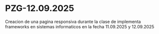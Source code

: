 # PZG-12.09.2025
Creacion de una pagina responsiva durante la clase de implementa frameworks en sistemas informaticos en la fecha 11.09.2025 y 12.09.2025
